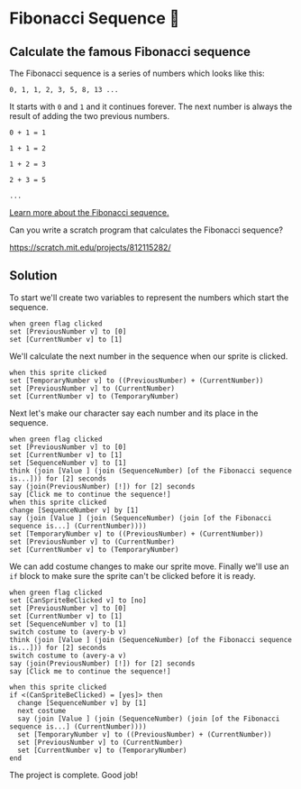 # Fibonacci Sequence 🐚

## Calculate the famous Fibonacci sequence

The Fibonacci sequence is a series of numbers which looks like this:

`0, 1, 1, 2, 3, 5, 8, 13 ...`

It starts with `0` and `1` and it continues forever. The next number is always the result of adding the two previous numbers.

`0 + 1 = 1`

`1 + 1 = 2`

`1 + 2 = 3`

`2 + 3 = 5`

`...`

[Learn more about the Fibonacci sequence.](https://www.mathsisfun.com/numbers/fibonacci-sequence.html)

Can you write a scratch program that calculates the Fibonacci sequence?

https://scratch.mit.edu/projects/812115282/

## Solution

To start we'll create two variables to represent the numbers which start the sequence.

```scratchblocks
when green flag clicked
set [PreviousNumber v] to [0]
set [CurrentNumber v] to [1]
```

We'll calculate the next number in the sequence when our sprite is clicked.

```scratchblocks
when this sprite clicked
set [TemporaryNumber v] to ((PreviousNumber) + (CurrentNumber))
set [PreviousNumber v] to (CurrentNumber)
set [CurrentNumber v] to (TemporaryNumber)
```

Next let's make our character say each number and its place in the sequence.

```scratchblocks
when green flag clicked
set [PreviousNumber v] to [0]
set [CurrentNumber v] to [1]
set [SequenceNumber v] to [1]
think (join [Value ] (join (SequenceNumber) [of the Fibonacci sequence is...])) for [2] seconds
say (join(PreviousNumber) [!]) for [2] seconds
say [Click me to continue the sequence!]
when this sprite clicked
change [SequenceNumber v] by [1]
say (join [Value ] (join (SequenceNumber) (join [of the Fibonacci sequence is...] (CurrentNumber))))
set [TemporaryNumber v] to ((PreviousNumber) + (CurrentNumber))
set [PreviousNumber v] to (CurrentNumber)
set [CurrentNumber v] to (TemporaryNumber)
```

We can add costume changes to make our sprite move.
Finally we'll use an `if` block to make sure the sprite can't be clicked before it is ready.

```scratchblocks
when green flag clicked
set [CanSpriteBeClicked v] to [no]
set [PreviousNumber v] to [0]
set [CurrentNumber v] to [1]
set [SequenceNumber v] to [1]
switch costume to (avery-b v)
think (join [Value ] (join (SequenceNumber) [of the Fibonacci sequence is...])) for [2] seconds
switch costume to (avery-a v)
say (join(PreviousNumber) [!]) for [2] seconds
say [Click me to continue the sequence!]

when this sprite clicked
if <(CanSpriteBeClicked) = [yes]> then
  change [SequenceNumber v] by [1]
  next costume
  say (join [Value ] (join (SequenceNumber) (join [of the Fibonacci sequence is...] (CurrentNumber))))
  set [TemporaryNumber v] to ((PreviousNumber) + (CurrentNumber))
  set [PreviousNumber v] to (CurrentNumber)
  set [CurrentNumber v] to (TemporaryNumber)
end
```

The project is complete. Good job!
